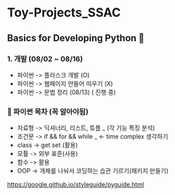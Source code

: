 # Toy-Projects_SSAC


## Basics for Developing Python 🐉

### 1. 개발 (08/02 ~ 08/16)
  * 파이썬 -> 플라스크 개발 (O)
  * 파이썬 -> 웹페이지 만들어 띠우기 (X)
  * 파이썬 -> 문법 정리 (08/13) ( 진행 중)



### 🐢 파이썬 목차 (꼭 알아야됨)
  * 자료형  -> 딕셔너리, 리스트, 튜플 _ (각 기능 특징 분석)
  * 조건문  -> if && for && while _ <- time complex 생각하기
  * class -> get set (활용)
  * 모튤   -> 외부 표준(사용)
  * 함수   -> 활용
  * OOP   -> 개체를 나눠서 코딩하는 습관 기르기(패키지 만들기)


  https://google.github.io/styleguide/pyguide.html
  
